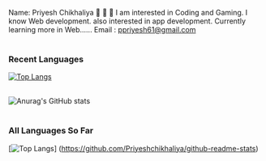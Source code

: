 Name: Priyesh Chikhaliya 👋 👋 👋
I am interested in Coding and Gaming.
I know Web development.
also interested in app development.
Currently learning more in Web......
Email : ppriyesh61@gmail.com
<br></br>
<h3>Recent Languages</h3>

[![Top Langs](https://github-readme-stats.vercel.app/api/top-langs/?username=Priyeshchikhaliya&hide=jupyter%20notebook&hide_title=true)](https://github.com/Priyeshchikhaliya/github-readme-stats)
<br></br>

![Anurag's GitHub stats](https://github-readme-stats.vercel.app/api?username=Priyeshchikhaliya&show_icons=true&theme=vuw&hide=prs,contribs)
<br></br>
<h3>All Languages So Far</h3>

[![Top Langs](https://github-readme-stats.vercel.app/api/top-langs/?username=Priyeshchikhaliya&hide_title=true)]
(https://github.com/Priyeshchikhaliya/github-readme-stats)
